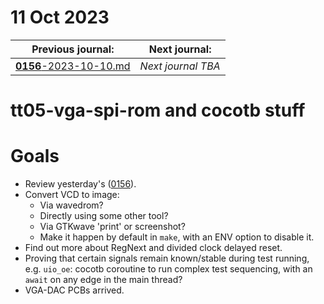 # 11 Oct 2023

| Previous journal: | Next journal: |
|-|-|
| [**0156**-2023-10-10.md](./0156-2023-10-10.md) | *Next journal TBA* |

# tt05-vga-spi-rom and cocotb stuff

# Goals

*   Review yesterday's ([0156](./0156-2023-10-10.md)).
*   Convert VCD to image:
    *   Via wavedrom?
    *   Directly using some other tool?
    *   Via GTKwave 'print' or screenshot?
    *   Make it happen by default in `make`, with an ENV option to disable it.
*   Find out more about RegNext and divided clock delayed reset.
*   Proving that certain signals remain known/stable during test running, e.g. `uio_oe`: cocotb coroutine to run complex test sequencing, with an `await` on any edge in the main thread?
*   VGA-DAC PCBs arrived.
